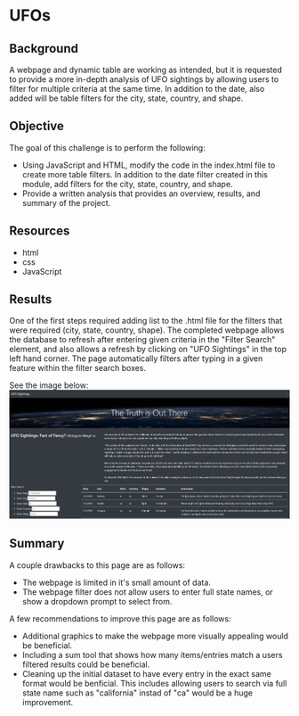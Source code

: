 # UFOs

## Background

A webpage and dynamic table are working as intended, but it is requested to provide a more in-depth analysis of UFO sightings by allowing users to filter for multiple criteria at the same time. In addition to the date, also added will be table filters for the city, state, country, and shape.

## Objective

The goal of this challenge is to perform the following:
- Using JavaScript and HTML, modify the code in the index.html file to create more table filters. In addition to the date filter created in this module, add filters for the city, state, country, and shape.
- Provide a written analysis that provides an overview, results, and summary of the project.

## Resources
- html
- css
- JavaScript

## Results

One of the first steps required adding list to the .html file for the filters that were required (city, state, country, shape).  The completed webpage allows the database to refresh after entering given criteria in the "Filter Search" element, and also allows a refresh by clicking on "UFO Sightings" in the top left hand corner.  The page automatically filters after typing in a given feature within the filter search boxes.  

See the image below:
![This is an image](https://github.com/Jahill17/UFOs/blob/main/static/images/UFO_Sightings_WebImage.png)

## Summary

A couple drawbacks to this page are as follows:
- The webpage is limited in it's small amount of data.
- The webpage filter does not allow users to enter full state names, or show a dropdown prompt to select from.

A few recommendations to improve this page are as follows:
- Additional graphics to make the webpage more visually appealing would be beneficial.
- Including a sum tool that shows how many items/entries match a users filtered results could be beneficial.
- Cleaning up the initial dataset to have every entry in the exact same format would be benficial.  This includes allowing users to search via full state name such as "california" instad of "ca" would be a huge improvement.

